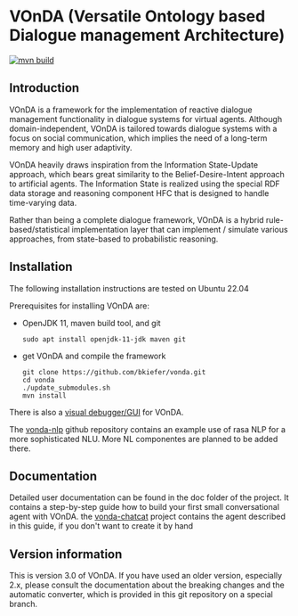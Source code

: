 # VOnDA (Versatile Ontology based Dialogue management Architecture)

[![mvn build](https://github.com/bkiefer/vonda/actions/workflows/maven.yml/badge.svg)](https://github.com/bkiefer/vonda/actions/workflows/maven.yml)

## Introduction

VOnDA is a framework for the implementation of reactive dialogue management
functionality in dialogue systems for virtual agents. Although
domain-independent, VOnDA is tailored towards dialogue systems with a focus on
social communication, which implies the need of a long-term memory and high
user adaptivity.

VOnDA heavily draws inspiration from the Information State-Update approach,
which bears great similarity to the Belief-Desire-Intent approach to artificial
agents. The Information State is realized using the special RDF data storage
and reasoning component HFC that is designed to handle time-varying data.

Rather than being a complete dialogue framework, VOnDA is a hybrid
rule-based/statistical implementation layer that can implement / simulate
various approaches, from state-based to probabilistic reasoning.

## Installation

The following installation instructions are tested on Ubuntu 22.04

Prerequisites for installing VOnDA are:
- OpenJDK 11, maven build tool, and git
  ```
  sudo apt install openjdk-11-jdk maven git
  ```

- get VOnDA and compile the framework
  ```
  git clone https://github.com/bkiefer/vonda.git
  cd vonda
  ./update_submodules.sh
  mvn install
  ```

There is also a [visual debugger/GUI](https://github.com/yoshegg/rudibugger) for VOnDA.

The [vonda-nlp](https://github.com/bkiefer/vonda-nlp) github repository contains an example use of rasa NLP for a more sophisticated NLU. More NL componentes are planned to be added there.

## Documentation

Detailed user documentation can be found in the doc folder of the project. It
contains a step-by-step guide how to build your first small conversational
agent with VOnDA. the [vonda-chatcat](https://github.com/bkiefer/vonda-chatcat)
project contains the agent described in this guide, if you don't want to create
it by hand

## Version information

This is version 3.0 of VOnDA. If you have used an older version,
especially 2.x, please consult the documentation about the breaking
changes and the automatic converter, which is provided in this git
repository on a special branch.
